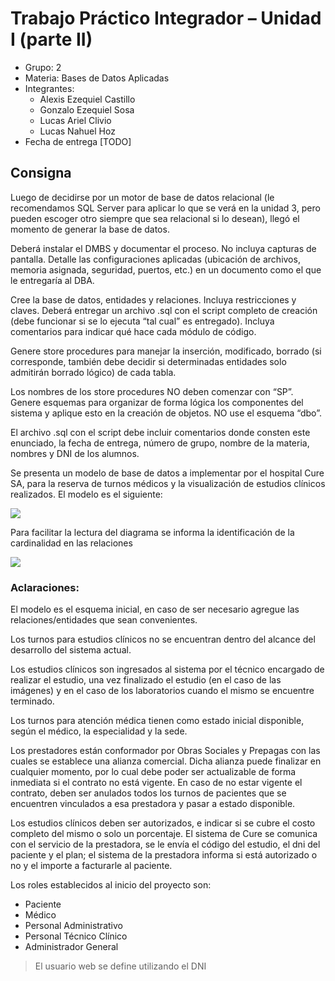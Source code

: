 # Trabajo Práctico Integrador – Unidad I (parte II)

- Grupo: 2
- Materia: Bases de Datos Aplicadas
- Integrantes:
  - Alexis Ezequiel Castillo
  - Gonzalo Ezequiel Sosa
  - Lucas Ariel Clivio
  - Lucas Nahuel Hoz
- Fecha de entrega [TODO]

## Consigna

Luego de decidirse por un motor de base de datos relacional (le recomendamos SQL Server para
aplicar lo que se verá en la unidad 3, pero pueden escoger otro siempre que sea relacional si lo
desean), llegó el momento de generar la base de datos.

Deberá instalar el DMBS y documentar el proceso. No incluya capturas de pantalla. Detalle las
configuraciones aplicadas (ubicación de archivos, memoria asignada, seguridad, puertos, etc.)
en un documento como el que le entregaría al DBA.

Cree la base de datos, entidades y relaciones. Incluya restricciones y claves. Deberá entregar un
archivo .sql con el script completo de creación (debe funcionar si se lo ejecuta “tal cual” es
entregado). Incluya comentarios para indicar qué hace cada módulo de código.

Genere store procedures para manejar la inserción, modificado, borrado (si corresponde,
también debe decidir si determinadas entidades solo admitirán borrado lógico) de cada tabla.

Los nombres de los store procedures NO deben comenzar con “SP”. Genere esquemas para
organizar de forma lógica los componentes del sistema y aplique esto en la creación de objetos.
NO use el esquema “dbo”.

El archivo .sql con el script debe incluir comentarios donde consten este enunciado, la fecha de
entrega, número de grupo, nombre de la materia, nombres y DNI de los alumnos.

Se presenta un modelo de base de datos a implementar por el hospital Cure SA, para la reserva
de turnos médicos y la visualización de estudios clínicos realizados. El modelo es el siguiente:

![](./../../.github/der.png)

Para facilitar la lectura del diagrama se informa la identificación de la cardinalidad en las
relaciones

![](./../../.github/cardinality-identification.png)

### Aclaraciones:

El modelo es el esquema inicial, en caso de ser necesario agregue las relaciones/entidades que
sean convenientes.

Los turnos para estudios clínicos no se encuentran dentro del alcance del desarrollo del
sistema actual.

Los estudios clínicos son ingresados al sistema por el técnico encargado de realizar el estudio,
una vez finalizado el estudio (en el caso de las imágenes) y en el caso de los laboratorios cuando
el mismo se encuentre terminado.

Los turnos para atención médica tienen como estado inicial disponible, según el médico, la
especialidad y la sede.

Los prestadores están conformador por Obras Sociales y Prepagas con las cuales se establece
una alianza comercial. Dicha alianza puede finalizar en cualquier momento, por lo cual debe
poder ser actualizable de forma inmediata si el contrato no está vigente. En caso de no estar
vigente el contrato, deben ser anulados todos los turnos de pacientes que se encuentren
vinculados a esa prestadora y pasar a estado disponible.

Los estudios clínicos deben ser autorizados, e indicar si se cubre el costo completo del mismo o
solo un porcentaje. El sistema de Cure se comunica con el servicio de la prestadora, se le envía
el código del estudio, el dni del paciente y el plan; el sistema de la prestadora informa si está
autorizado o no y el importe a facturarle al paciente.

Los roles establecidos al inicio del proyecto son:

- Paciente
- Médico
- Personal Administrativo
- Personal Técnico Clínico
- Administrador General

> El usuario web se define utilizando el DNI
